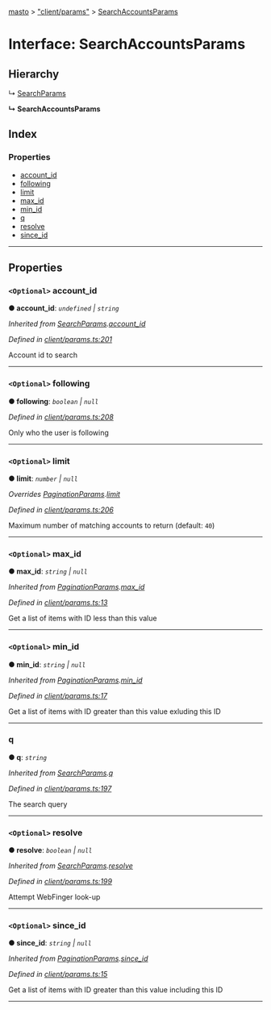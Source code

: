[masto](../README.md) > ["client/params"](../modules/_client_params_.md) > [SearchAccountsParams](../interfaces/_client_params_.searchaccountsparams.md)

# Interface: SearchAccountsParams

## Hierarchy

↳  [SearchParams](_client_params_.searchparams.md)

**↳ SearchAccountsParams**

## Index

### Properties

* [account_id](_client_params_.searchaccountsparams.md#account_id)
* [following](_client_params_.searchaccountsparams.md#following)
* [limit](_client_params_.searchaccountsparams.md#limit)
* [max_id](_client_params_.searchaccountsparams.md#max_id)
* [min_id](_client_params_.searchaccountsparams.md#min_id)
* [q](_client_params_.searchaccountsparams.md#q)
* [resolve](_client_params_.searchaccountsparams.md#resolve)
* [since_id](_client_params_.searchaccountsparams.md#since_id)

---

## Properties

<a id="account_id"></a>

### `<Optional>` account_id

**● account_id**: *`undefined` \| `string`*

*Inherited from [SearchParams](_client_params_.searchparams.md).[account_id](_client_params_.searchparams.md#account_id)*

*Defined in [client/params.ts:201](https://github.com/neet/masto.js/blob/886ec98/src/client/params.ts#L201)*

Account id to search

___
<a id="following"></a>

### `<Optional>` following

**● following**: *`boolean` \| `null`*

*Defined in [client/params.ts:208](https://github.com/neet/masto.js/blob/886ec98/src/client/params.ts#L208)*

Only who the user is following

___
<a id="limit"></a>

### `<Optional>` limit

**● limit**: *`number` \| `null`*

*Overrides [PaginationParams](_client_params_.paginationparams.md).[limit](_client_params_.paginationparams.md#limit)*

*Defined in [client/params.ts:206](https://github.com/neet/masto.js/blob/886ec98/src/client/params.ts#L206)*

Maximum number of matching accounts to return (default: `40`)

___
<a id="max_id"></a>

### `<Optional>` max_id

**● max_id**: *`string` \| `null`*

*Inherited from [PaginationParams](_client_params_.paginationparams.md).[max_id](_client_params_.paginationparams.md#max_id)*

*Defined in [client/params.ts:13](https://github.com/neet/masto.js/blob/886ec98/src/client/params.ts#L13)*

Get a list of items with ID less than this value

___
<a id="min_id"></a>

### `<Optional>` min_id

**● min_id**: *`string` \| `null`*

*Inherited from [PaginationParams](_client_params_.paginationparams.md).[min_id](_client_params_.paginationparams.md#min_id)*

*Defined in [client/params.ts:17](https://github.com/neet/masto.js/blob/886ec98/src/client/params.ts#L17)*

Get a list of items with ID greater than this value exluding this ID

___
<a id="q"></a>

###  q

**● q**: *`string`*

*Inherited from [SearchParams](_client_params_.searchparams.md).[q](_client_params_.searchparams.md#q)*

*Defined in [client/params.ts:197](https://github.com/neet/masto.js/blob/886ec98/src/client/params.ts#L197)*

The search query

___
<a id="resolve"></a>

### `<Optional>` resolve

**● resolve**: *`boolean` \| `null`*

*Inherited from [SearchParams](_client_params_.searchparams.md).[resolve](_client_params_.searchparams.md#resolve)*

*Defined in [client/params.ts:199](https://github.com/neet/masto.js/blob/886ec98/src/client/params.ts#L199)*

Attempt WebFinger look-up

___
<a id="since_id"></a>

### `<Optional>` since_id

**● since_id**: *`string` \| `null`*

*Inherited from [PaginationParams](_client_params_.paginationparams.md).[since_id](_client_params_.paginationparams.md#since_id)*

*Defined in [client/params.ts:15](https://github.com/neet/masto.js/blob/886ec98/src/client/params.ts#L15)*

Get a list of items with ID greater than this value including this ID

___

